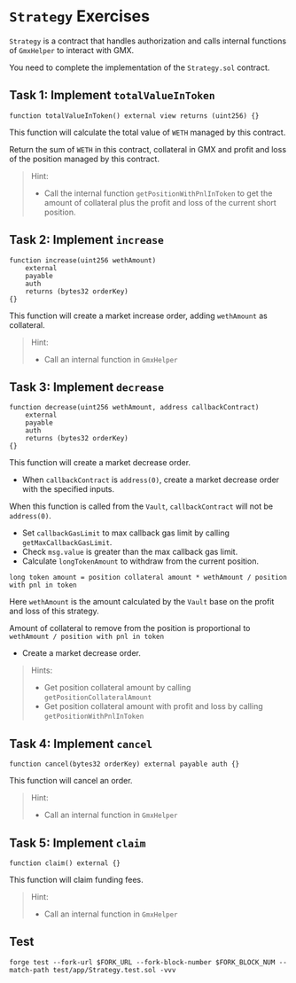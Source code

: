 # `Strategy` Exercises

`Strategy` is a contract that handles authorization and calls internal functions of `GmxHelper` to interact with GMX.

You need to complete the implementation of the `Strategy.sol` contract.

## Task 1: Implement `totalValueInToken`

```solidity
function totalValueInToken() external view returns (uint256) {}
```

This function will calculate the total value of `WETH` managed by this contract.

Return the sum of `WETH` in this contract, collateral in GMX and profit and loss of the position managed by this contract.

> Hint:
>
> - Call the internal function `getPositionWithPnlInToken` to get the amount of collateral plus the profit and loss of the current short position.

## Task 2: Implement `increase`

```solidity
function increase(uint256 wethAmount)
    external
    payable
    auth
    returns (bytes32 orderKey)
{}
```

This function will create a market increase order, adding `wethAmount` as collateral.

> Hint:
>
> - Call an internal function in `GmxHelper`

## Task 3: Implement `decrease`

```solidity
function decrease(uint256 wethAmount, address callbackContract)
    external
    payable
    auth
    returns (bytes32 orderKey)
{}
```

This function will create a market decrease order.

- When `callbackContract` is `address(0)`, create a market decrease order with the specified inputs.

When this function is called from the `Vault`, `callbackContract` will not be `address(0)`.

- Set `callbackGasLimit` to max callback gas limit by calling `getMaxCallbackGasLimit`.
- Check `msg.value` is greater than the max callback gas limit.
- Calculate `longTokenAmount` to withdraw from the current position.

```
long token amount = position collateral amount * wethAmount / position with pnl in token
```

Here `wethAmount` is the amount calculated by the `Vault` base on the profit and loss of this strategy.

Amount of collateral to remove from the position is proportional to `wethAmount / position with pnl in token`

- Create a market decrease order.

> Hints:
>
> - Get position collateral amount by calling `getPositionCollateralAmount`
> - Get position collateral amount with profit and loss by calling `getPositionWithPnlInToken`

## Task 4: Implement `cancel`

```solidity
function cancel(bytes32 orderKey) external payable auth {}
```

This function will cancel an order.

> Hint:
>
> - Call an internal function in `GmxHelper`

## Task 5: Implement `claim`

```solidity
function claim() external {}
```

This function will claim funding fees.

> Hint:
>
> - Call an internal function in `GmxHelper`

## Test

```shell
forge test --fork-url $FORK_URL --fork-block-number $FORK_BLOCK_NUM --match-path test/app/Strategy.test.sol -vvv
```
